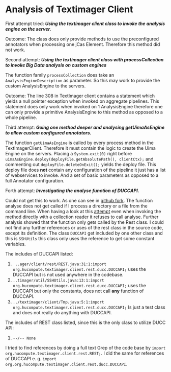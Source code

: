 # Analysis of Textimager Client
First attempt tried: ***Using the textimager client class to invoke the analysis engine on the server***.

Outcome: The class does only provide methods to use the preconfigured annotators when processing one jCas Element. Therefore this method did not work.

Second attempt: ***Using the textimager client class with processCollection to invoke Big Data analysis on custom engines***

The function family `processCollection` does take an `AnalysisEngineDescription` as parameter. So this may work to provide the custom AnalysisEngine to the servers.

Outcome: The line 308 in TextImager client contains a statement which yields a null pointer exception when invoked on aggregate pipelines. This statement does only work when invoked on 1 AnalysisEngine therefore one can only provide a primitive AnalysisEngine to this method as opposed to a whole pipeline.


Third attempt: ***Going one method deeper and analysing getUimaAsEngine to allow custom configured annotators.***

The function `getUimaAsEngine` is called by every process method in the TextImagerClient. Therefore it must contain the logic to create the Uima Engine on the servers. Placing a `System.exit(0)` right before `uimaAsEngine.deploy(deployFile.getAbsolutePath(), clientCtx);` and commenting out `deployFile.deleteOnExit();` yields the deploy file. This deploy file does **not** contain any configuration of the pipeline it just has a list of webservices to invoke. And a set of basic parameters as opposed to a full Annotator configuration.

Forth attempt: ***Investigating the analyse function of DUCCAPI.***

Could not get this to work. As one can see in [github fork](https://github.com/ShadowItaly/textimager-client). The function analyse does not get called if I process a directory or a file from the command line. When having a look at this [attempt](https://github.com/ShadowItaly/textimager-client/blob/ad99cfe83dcd081793f963b1fe0d27d1e5a6b232/src/main/java/org/hucompute/textimager/client/TextImagerClient.java#L769) even when invoking the method directly with a collection reader it refuses to call analyse. Further analysis showed that the function only gets called by the Rest class. I could not find any further references or uses of the rest class in the source code, except its definition. The class `DUCCAPI` get included by one other class and this is `SSHUtils` this class only uses the reference to get some constant variables.

The includes of DUCCAPI listed:
1. ` ..ager/client/rest/REST.java:31:1:import org.hucompute.textimager.client.rest.ducc.DUCCAPI;` uses the DUCCAPI but is not used anywhere in the codebase.
2. `..timager/util/SSHUtils.java:13:1:import org.hucompute.textimager.client.rest.ducc.DUCCAPI;` uses the DUCCAPI but only the constants, does not call **any** function of DUCCAPI.
3. `../textimager/client/Tmp.java:5:1:import org.hucompute.textimager.client.rest.ducc.DUCCAPI;` Is just a test class and does not really do anything with DUCCAPI.

The includes of REST class listed, since this is the only class to utilize DUCC API:
1. `--/-- None`

I tried to find references by doing a full text Grep of the code base by `import org.hucompute.textimager.client.rest.REST;`. I did the same for references of DUCCAPI e. g. `import org.org.hucompute.textimager.client.rest.ducc.DUCCAPI`.
